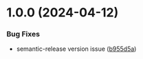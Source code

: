 # 1.0.0 (2024-04-12)


### Bug Fixes

* semantic-release version issue ([b955d5a](https://github.com/felixbouveret/anedo-web/commit/b955d5ae67d5d3ea2493effc8d6a853738d6dceb))
